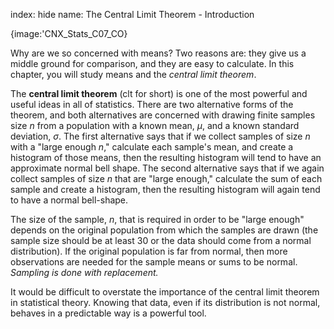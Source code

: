 index: hide
name: The Central Limit Theorem - Introduction


{image:'CNX_Stats_C07_CO}
        

Why are we so concerned with means? Two reasons are: they give us a middle ground for comparison, and they are easy to calculate. In this chapter, you will study means and the  *central limit theorem*.

The  **central limit theorem** (clt for short) is one of the most powerful and useful ideas in all of statistics. There are two alternative forms of the theorem, and both alternatives are concerned with drawing finite samples size  *n* from a population with a known mean,  *μ*, and a known standard deviation,  *σ*. The first alternative says that if we collect samples of size  *n* with a "large enough  *n*," calculate each sample's mean, and create a histogram of those means, then the resulting histogram will tend to have an approximate normal bell shape. The second alternative says that if we again collect samples of size  *n* that are "large enough," calculate the sum of each sample and create a histogram, then the resulting histogram will again tend to have a normal bell-shape.

The size of the sample,  *n*, that is required in order to be "large enough" depends on the original population from which the samples are drawn (the sample size should be at least 30 or the data should come from a normal distribution). If the original population is far from normal, then more observations are needed for the sample means or sums to be normal.  *Sampling is done with replacement.*

It would be difficult to overstate the importance of the central limit theorem in statistical theory. Knowing that data, even if its distribution is not normal, behaves in a predictable way is a powerful tool.
